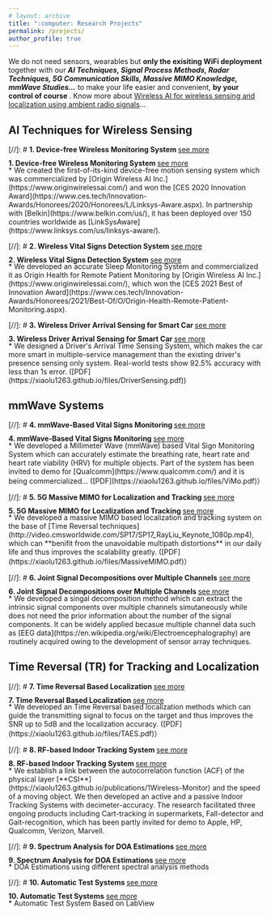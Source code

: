 ```yaml
---
# layout: archive
title: ":computer: Research Projects"
permalink: /projects/
author_profile: true
---
```

We do not need sensors, wearables but <b> only the exisiting WiFi deployment </b> together with our ***AI Techniques, Signal Process Methods, Radar Techniques, 5G Communication Skills, Massive MIMO Knowledge, mmWave Studies...*** to make your life easier and convenient, <b> by your control of course </b>. Know more about [Wireless AI for wireless sensing and localization using ambient radio signals](https://www.originwirelessai.com/)...

<style> div.a {line-height: 68%;} </style> 
<style> ol {margin:0; padding:0;} </style> 
<style> ul.b {list-style-type: disc;} </style>  
## AI Techniques for Wireless Sensing <br/>
[//]: # <b> 1. Device-free Wireless Monitoring System </b> [see more](https://xiaolu1263.github.io/publications/1Wireless-Monitor) <br/>
<div class="a"> <b>1. Device-free Wireless Monitoring System </b> <a href="https://xiaolu1263.github.io/publications/1Wireless-Monitor">see more </a> </div>
  * We created the first-of-its-kind device-free motion sensing system which was commercialized by [Origin Wireless AI Inc.](https://www.originwirelessai.com/) and won the [CES 2020 Innovation Award](https://www.ces.tech/Innovation-Awards/Honorees/2020/Honorees/L/Linksys-Aware.aspx). In partnership with [Belkin](https://www.belkin.com/us/), it has been deployed over 150 countries worldwide as [LinkSysAware](https://www.linksys.com/us/linksys-aware/). <br/>
 
[//]: # <b> 2. Wireless Vital Signs Detection System </b> [see more](https://xiaolu1263.github.io/publications/2Wireless-Vital-Sign)
<div class="a"> <b>2. Wireless Vital Signs Detection System </b> <a href="https://xiaolu1263.github.io/publications/2Wireless-Vital-Sign">see more </a> </div>
  * We developed an accurate Sleep Monitoring System and commercialized it as Origin Health for Remote Patient Monitoring by [Origin Wireless AI Inc.](https://www.originwirelessai.com/), which won the [CES 2021 Best of Innovation Award](https://www.ces.tech/Innovation-Awards/Honorees/2021/Best-Of/O/Origin-Health-Remote-Patient-Monitoring.aspx).

[//]: # <b> 3. Wireless Driver Arrival Sensing for Smart Car </b> [see more](https://xiaolu1263.github.io/publications/3Wireless-Driver-Sensing)
<div class="a"> <b>3. Wireless Driver Arrival Sensing for Smart Car </b> <a href="https://xiaolu1263.github.io/publications/3Wireless-Driver-Sensing">see more </a> </div>
  * We designed a Driver's Arrival Time Sensing System, which makes the car more smart in multiple-service management than the existing driver's presence sensing only system. Real-world tests show 92.5% accuracy with less than 1s error. ([PDF](https://xiaolu1263.github.io/files/DriverSensing.pdf))

## mmWave Systems
[//]: # <b> 4. mmWave-Based Vital Signs Monitoring </b> [see more](https://xiaolu1263.github.io/publications/4mmWave-Based-Vital-Sign)
<div class="a"> <b>4. mmWave-Based Vital Signs Monitoring </b> <a href="https://xiaolu1263.github.io/publications/4mmWave-Based-Vital-Sign">see more </a> </div>
  * We developed a Millimeter Wave (mmWave) based Vital Sign Monitoring System which can accurately estimate the breathing rate, heart rate and heart rate viability (HRV) for multiple objects. Part of the system has been invited to demo for [Qualcomm](https://www.qualcomm.com/) and it is being commercialized... ([PDF](https://xiaolu1263.github.io/files/ViMo.pdf)） 

[//]: # <b> 5. 5G Massive MIMO for Localization and Tracking </b> [see more](https://xiaolu1263.github.io/publications/5MassiveMIMOLocalization)
<div class="a"> <b>5. 5G Massive MIMO for Localization and Tracking </b> <a href="https://xiaolu1263.github.io/publications/5MassiveMIMOLocalization">see more </a> </div>
  * We developed a massive MIMO based localization and tracking system on the base of [Time Reversal techniques](http://video.cmsworldwide.com/SP17/SP17_RayLiu_Keynote_1080p.mp4), which can **benifit from the unavoidable multipath distortions** in our daily life and thus improves the scalability greatly. ([PDF](https://xiaolu1263.github.io/files/MassiveMIMO.pdf)）
 
 [//]: # <b> 6. Joint Signal Decompositions over Multiple Channels</b> [see more](https://xiaolu1263.github.io/publications/10SMVMD) <br /> 
 <div class="a"> <b>6. Joint Signal Decompositions over Multiple Channels </b> <a href="https://xiaolu1263.github.io/publications/10SMVMD">see more </a> </div>
  * We developed a singal decomposition method which can extract the intrinsic signal components over multiple channels simutaneously while does not need the prior information about the number of the signal components. It can be widely applied becasue multiple channel data such as [EEG data](https://en.wikipedia.org/wiki/Electroencephalography) are routinely acquired owing to the development of sensor array techniques.

## Time Reversal (TR) for Tracking and Localization
[//]: # <b> 7. Time Reversal Based Localization </b> [see more](https://xiaolu1263.github.io/publications/6TRLocalization)
<div class="a"> <b>7. Time Reversal Based Localization </b> <a href="https://xiaolu1263.github.io/publications/6TRLocalization">see more </a> </div>
  * We developed an Time Reversal based localization methods which can guide the transmitting signal to focus on the target and thus improves the SNR up to 5dB and the localization accuracy. ([PDF](https://xiaolu1263.github.io/files/TAES.pdf)）

[//]: # <b> 8. RF-based Indoor Tracking System </b> [see more](https://xiaolu1263.github.io/publications/7RF-Indoor-Tracking)
<div class="a"> <b>8. RF-based Indoor Tracking System  </b> <a href="https://xiaolu1263.github.io/publications/7RF-Indoor-Tracking">see more </a> </div>
  * We establish a link between the autocorrelation function (ACF) of the physical layer [**CSI**](https://xiaolu1263.github.io/publications/1Wireless-Monitor) and the speed of a moving object. We then developed an active and a passive Indoor Tracking Systems with decimeter-accuracy. The research facilitated three ongoing products including Cart-tracking in supermarkets, Fall-detector and Gait-recognition, which has been partly invited for demo to Apple, HP, Qualcomm, Verizon, Marvell.

[//]: # <b> 9. Spectrum Analysis for DOA Estimations </b> [see more](https://xiaolu1263.github.io/publications/9SpectrumAnalysisDOA) <br /> 
<div class="a"> <b>9. Spectrum Analysis for DOA Estimations </b> <a href="https://xiaolu1263.github.io/publications/9SpectrumAnalysisDOA">see more </a> </div>
  * DOA Estimations using different spectral analysis methods <br />
 
[//]: # <b> 10. Automatic Test Systems </b> [see more](https://xiaolu1263.github.io/publications/8TRTest-LabView) <br /> 
<div class="a"> <b>10. Automatic Test Systems</b> <a href="https://xiaolu1263.github.io/publications/8TRTest-LabView">see more </a> </div>
  * Automatic Test System Based on LabView <br />
